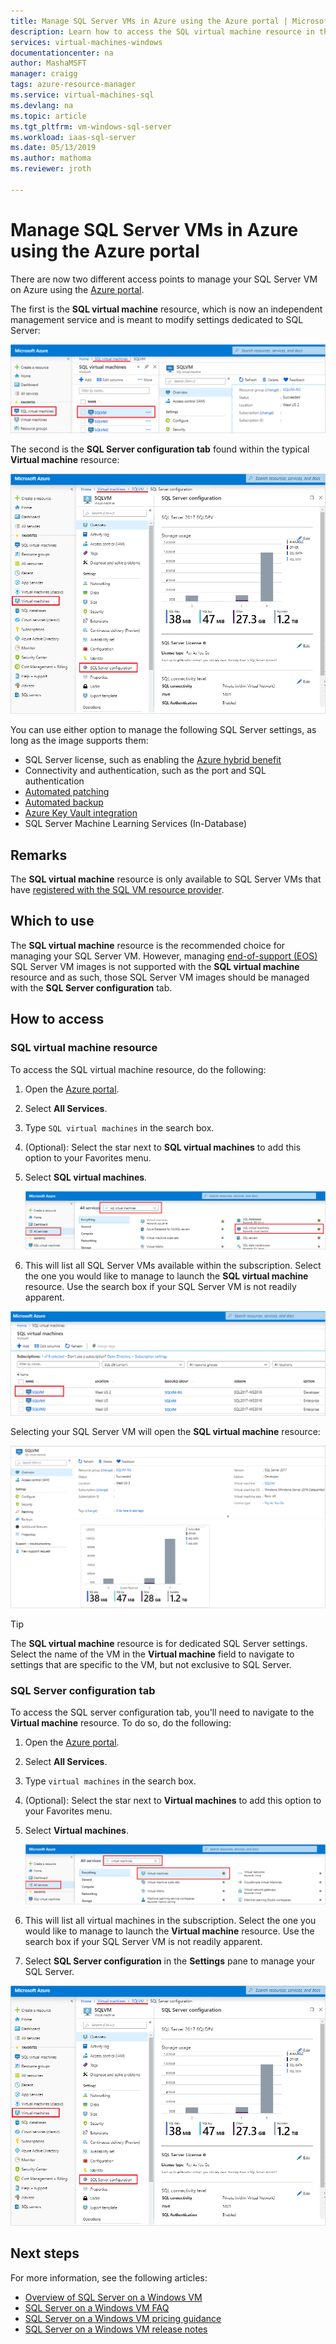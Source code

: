 ```yaml
---
title: Manage SQL Server VMs in Azure using the Azure portal | Microsoft Docs
description: Learn how to access the SQL virtual machine resource in the Azure portal for a SQL Server VM hosted on Azure. 
services: virtual-machines-windows
documentationcenter: na
author: MashaMSFT
manager: craigg
tags: azure-resource-manager
ms.service: virtual-machines-sql
ms.devlang: na
ms.topic: article
ms.tgt_pltfrm: vm-windows-sql-server
ms.workload: iaas-sql-server
ms.date: 05/13/2019
ms.author: mathoma
ms.reviewer: jroth

---
```

# Manage SQL Server VMs in Azure using the Azure portal

There are now two different access points to manage your SQL Server VM on Azure using the [Azure portal](https://portal.azure.com). 

The first is the **SQL virtual machine** resource, which is now an independent management service and is meant to modify settings dedicated to SQL Server: 

![SQL virtual machine resource](media/virtual-machines-windows-sql-manage-portal/sql-vm-manage.png)

The second is the **SQL Server configuration tab** found within the typical **Virtual machine** resource: 

![SQL Server configuration](media/virtual-machines-windows-sql-manage-portal/sql-vm-configuration.png)


You can use either option to manage the following SQL Server settings, as long as the image supports them:
- SQL Server license, such as enabling the [Azure hybrid benefit](https://azure.microsoft.com/pricing/hybrid-benefit/)
- Connectivity and authentication, such as the port and SQL authentication
- [Automated patching](virtual-machines-windows-sql-automated-patching.md)
- [Automated backup](virtual-machines-windows-sql-automated-backup-v2.md)
- [Azure Key Vault integration](virtual-machines-windows-ps-sql-keyvault.md)
- SQL Server Machine Learning Services (In-Database)

## Remarks

The **SQL virtual machine** resource is only available to SQL Server VMs that have [registered with the SQL VM resource provider](virtual-machines-windows-sql-ahb.md#register-sql-server-vm-with-the-sql-vm-resource-provider). 


## Which to use

The **SQL virtual machine** resource is the recommended choice for managing your SQL Server VM. However, managing [end-of-support (EOS)](virtual-machines-windows-sql-server-2008-eos-extend-support.md) SQL Server VM images is not supported with the **SQL virtual machine** resource and as such, those SQL Server VM images should be managed with the **SQL Server configuration** tab. 


## How to access

### SQL virtual machine resource
To access the SQL virtual machine resource, do the following:

1. Open the [Azure portal](https://portal.azure.com). 
1. Select **All Services**. 
1. Type `SQL virtual machines` in the search box.
1. (Optional): Select the star next to **SQL virtual machines** to add this option to your Favorites menu. 
1. Select **SQL virtual machines**. 

   ![Find SQL VM virtual machines in all services](media/virtual-machines-windows-sql-manage-portal/sql-vm-search.png)

1. This will list all SQL Server VMs available within the subscription. Select the one you would like to manage to launch the **SQL virtual machine** resource. Use the search box if your SQL Server VM is not readily apparent. 

![All available SQL VMs](media/virtual-machines-windows-sql-manage-portal/all-sql-vms.png)

Selecting your SQL Server VM will open the **SQL virtual machine** resource: 


![SQL virtual machine resource](media/virtual-machines-windows-sql-manage-portal/sql-vm-management-blade.png)

  > [!TIP]
  > The **SQL virtual machine** resource is for dedicated SQL Server settings. Select the name of the VM in the **Virtual machine** field to navigate to settings that are specific to the VM, but not exclusive to SQL Server. 

### SQL Server configuration tab
To access the SQL server configuration tab, you'll need to navigate to the **Virtual machine** resource. To do so, do the following:

1. Open the [Azure portal](https://portal.azure.com). 
1. Select **All Services**. 
1. Type `virtual machines` in the search box.
1. (Optional): Select the star next to **Virtual machines** to add this option to your Favorites menu. 
1. Select **Virtual machines**. 

   ![Search for virtual machines](media/virtual-machines-windows-sql-manage-portal/vm-search.png)

1. This will list all virtual machines in the subscription. Select the one you would like to manage to launch the **Virtual machine** resource. Use the search box if your SQL Server VM is not readily apparent. 
1. Select **SQL Server configuration** in the **Settings** pane to manage your SQL Server. 

![SQL Server configuration](media/virtual-machines-windows-sql-manage-portal/sql-vm-configuration.png)

## Next steps

For more information, see the following articles: 

* [Overview of SQL Server on a Windows VM](virtual-machines-windows-sql-server-iaas-overview.md)
* [SQL Server on a Windows VM FAQ](virtual-machines-windows-sql-server-iaas-faq.md)
* [SQL Server on a Windows VM pricing guidance](virtual-machines-windows-sql-server-pricing-guidance.md)
* [SQL Server on a Windows VM release notes](virtual-machines-windows-sql-server-iaas-release-notes.md)


